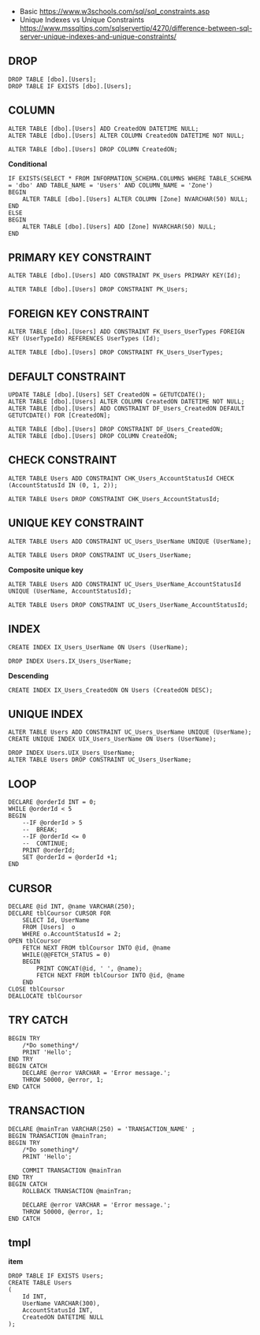 - Basic https://www.w3schools.com/sql/sql_constraints.asp
- Unique Indexes vs Unique Constraints https://www.mssqltips.com/sqlservertip/4270/difference-between-sql-server-unique-indexes-and-unique-constraints/


## DROP
```
DROP TABLE [dbo].[Users];
DROP TABLE IF EXISTS [dbo].[Users];
```

## COLUMN
```
ALTER TABLE [dbo].[Users] ADD CreatedON DATETIME NULL;
ALTER TABLE [dbo].[Users] ALTER COLUMN CreatedON DATETIME NOT NULL;

ALTER TABLE [dbo].[Users] DROP COLUMN CreatedON;
```

**Conditional**
```
IF EXISTS(SELECT * FROM INFORMATION_SCHEMA.COLUMNS WHERE TABLE_SCHEMA = 'dbo' AND TABLE_NAME = 'Users' AND COLUMN_NAME = 'Zone')
BEGIN
	ALTER TABLE [dbo].[Users] ALTER COLUMN [Zone] NVARCHAR(50) NULL;
END
ELSE
BEGIN
	ALTER TABLE [dbo].[Users] ADD [Zone] NVARCHAR(50) NULL;
END
```

## PRIMARY KEY CONSTRAINT
```
ALTER TABLE [dbo].[Users] ADD CONSTRAINT PK_Users PRIMARY KEY(Id);

ALTER TABLE [dbo].[Users] DROP CONSTRAINT PK_Users;
```

## FOREIGN KEY CONSTRAINT
```
ALTER TABLE [dbo].[Users] ADD CONSTRAINT FK_Users_UserTypes FOREIGN KEY (UserTypeId) REFERENCES UserTypes (Id);

ALTER TABLE [dbo].[Users] DROP CONSTRAINT FK_Users_UserTypes;
```

## DEFAULT CONSTRAINT
```
UPDATE TABLE [dbo].[Users] SET CreatedON = GETUTCDATE();
ALTER TABLE [dbo].[Users] ALTER COLUMN CreatedON DATETIME NOT NULL;
ALTER TABLE [dbo].[Users] ADD CONSTRAINT DF_Users_CreatedON DEFAULT GETUTCDATE() FOR [CreatedON];

ALTER TABLE [dbo].[Users] DROP CONSTRAINT DF_Users_CreatedON;
ALTER TABLE [dbo].[Users] DROP COLUMN CreatedON;
```

## CHECK CONSTRAINT
```
ALTER TABLE Users ADD CONSTRAINT CHK_Users_AccountStatusId CHECK (AccountStatusId IN (0, 1, 2));

ALTER TABLE Users DROP CONSTRAINT CHK_Users_AccountStatusId;
```

## UNIQUE KEY CONSTRAINT
```
ALTER TABLE Users ADD CONSTRAINT UC_Users_UserName UNIQUE (UserName);

ALTER TABLE Users DROP CONSTRAINT UC_Users_UserName;
```
**Composite unique key**
```
ALTER TABLE Users ADD CONSTRAINT UC_Users_UserName_AccountStatusId UNIQUE (UserName, AccountStatusId);

ALTER TABLE Users DROP CONSTRAINT UC_Users_UserName_AccountStatusId;
```

## INDEX
```
CREATE INDEX IX_Users_UserName ON Users (UserName);

DROP INDEX Users.IX_Users_UserName;
```
**Descending**
```
CREATE INDEX IX_Users_CreatedON ON Users (CreatedON DESC);
```



## UNIQUE INDEX
```
ALTER TABLE Users ADD CONSTRAINT UC_Users_UserName UNIQUE (UserName);
CREATE UNIQUE INDEX UIX_Users_UserName ON Users (UserName);

DROP INDEX Users.UIX_Users_UserName;
ALTER TABLE Users DROP CONSTRAINT UC_Users_UserName;
```

## LOOP
```
DECLARE @orderId INT = 0;
WHILE @orderId < 5
BEGIN
	--IF @orderId > 5
	--	BREAK;
	--IF @orderId <= 0
	--	CONTINUE;
	PRINT @orderId;
	SET @orderId = @orderId +1;
END
```

## CURSOR
```
DECLARE @id INT, @name VARCHAR(250);
DECLARE tblCoursor CURSOR FOR
	SELECT Id, UserName
	FROM [Users]  o
	WHERE o.AccountStatusId = 2;
OPEN tblCoursor
	FETCH NEXT FROM tblCoursor INTO @id, @name
	WHILE(@@FETCH_STATUS = 0)
	BEGIN
		PRINT CONCAT(@id, ' ', @name);
		FETCH NEXT FROM tblCoursor INTO @id, @name
	END
CLOSE tblCoursor
DEALLOCATE tblCoursor
```

## TRY CATCH
```
BEGIN TRY
	/*Do something*/
	PRINT 'Hello';
END TRY
BEGIN CATCH
	DECLARE @error VARCHAR = 'Error message.';
	THROW 50000, @error, 1;  
END CATCH
```

## TRANSACTION
```
DECLARE @mainTran VARCHAR(250) = 'TRANSACTION_NAME' ;
BEGIN TRANSACTION @mainTran;
BEGIN TRY
	/*Do something*/
	PRINT 'Hello';

	COMMIT TRANSACTION @mainTran
END TRY
BEGIN CATCH
	ROLLBACK TRANSACTION @mainTran;

	DECLARE @error VARCHAR = 'Error message.';
	THROW 50000, @error, 1;   
END CATCH
```


## tmpl
**item**
```
DROP TABLE IF EXISTS Users;
CREATE TABLE Users
(
	Id INT,
	UserName VARCHAR(300),
	AccountStatusId INT,
	CreatedON DATETIME NULL
);
```

